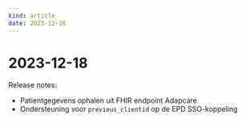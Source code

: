```yaml
---
kind: article
date: 2023-12-18
---
```


# 2023-12-18

Release notes:

* Patientgegevens ophalen uit FHIR endpoint Adapcare
* Ondersteuning voor `previous_clientid` op de EPD SSO-koppeling
